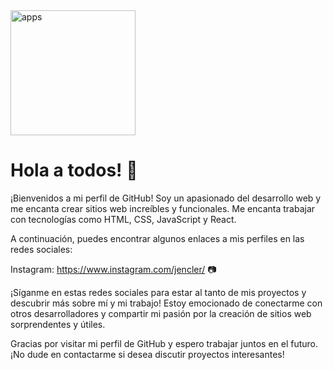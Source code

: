 <img alt="apps" src="https://lh3.googleusercontent.com/PdqSkrgVo19Nxnm2V8RGroEHaF486Saq7EE1jKgU46tgkZCEPexv2B6OwAVq1JDMK3_BwCTbG2AAPUmqP_OKuttzhwbffuN3N6eCLAAl_RBisyC6m3dHXXvAUHMrf2M8OYOjoM0XFrFwh2mQewO0Qlk_0JNCUKwWT5GEAAS8IKkqGVgm0YMbVHnGvp7rlv1Lkj7kaH79GWWY6qUilOe3pupFUqQqqguUZ9ihjb4YANwO8UAGuHparwVxF-0Uzh1TvB5H7CU2ye4Q6OAb2PN7vWfAdNUF1kstEEQFzOgR9qz7YyKNzrCJApfgb7YaHfXzZhXXRwmL9YY2D0PQ9ZG0yPuVYNZHBeaBB_qxHwY2_bLafHX4dbUfRBOO3GGd6CZ_Hu7zqAkWjFRXYJzTvM5GN1CXLck2gQfLP_qlnvvrQthIkO1HgwHCrjvEnMP5fznlEW9HcXtz3tdalNxrMbCELQdoKsZjbk3po7Rq-1Z9qi6neIcISEjhjD4ik2eg9_AmyzIWQXrsdQfYAaGA5aYclT0B7FTN78M4Akvml8N7cZlnbG9UScGNLOpG6JiJAuL91eAeJF8Gmco9dRoxtvuSEFZ2W_Xrw-wO7GXwA9Y3j75Of8bG1w4J1stS5wwkYe4iLwQBWxENa-drJxF33hlJ0ddZrCC8ZtQpH3ycTrnWOkLD43MwRJ0aBzwwIpJ0LB-52kiYe_9JzYxF05kiBb9ZqvuPrvQtoz3-0bRDJY5ORbhKse8bMANLARHNmdy_kO8NwwR7HPqsm3VlBMxRaK0DpZQJ55inSg8c9LMkjPGMUIhQeOucf9stEJqe4_xOWqUMf-edRNjwssAXmPTaPMOXAsOdRBuyXYNd9J-Agk4XkXBw4Ez6MCAIzcNbwgJ_-VSl9vThdz7j7swqPZOBnYPMU26ZfkE3jCOv2m21-NLi6IC6DKNQARoJ1za8HSHB0Ebz-A_uigi5LgTeWk2TM4oZDgdJCekqJMvhQSrL6HYkG1u4Y2n7Q17HKQ8=w995-h995-s-no?authuser=0" width="200" />

# Hola a todos! 👋 



¡Bienvenidos a mi perfil de GitHub! Soy un apasionado del desarrollo web y me encanta crear sitios web increíbles y funcionales. Me encanta trabajar con tecnologías como HTML, CSS, JavaScript y React.

A continuación, puedes encontrar algunos enlaces a mis perfiles en las redes sociales:

Instagram: https://www.instagram.com/jencler/ 📷

¡Síganme en estas redes sociales para estar al tanto de mis proyectos y descubrir más sobre mí y mi trabajo! Estoy emocionado de conectarme con otros desarrolladores y compartir mi pasión por la creación de sitios web sorprendentes y útiles.

Gracias por visitar mi perfil de GitHub y espero trabajar juntos en el futuro. ¡No dude en contactarme si desea discutir proyectos interesantes!

